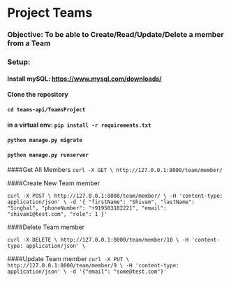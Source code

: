 # Project Teams
### **Objective**: To be able to Create/Read/Update/Delete a member from a Team


### Setup:
#### Install mySQL: https://www.mysql.com/downloads/ 
#### Clone the repository
#### `cd teams-api/TeamsProject`
#### in a virtual env: `pip install -r requirements.txt`
#### `python manage.py migrate`
#### `python manage.py runserver`

####Get All Members 
`curl -X GET \
  http://127.0.0.1:8000/team/member/`


####Create New Team member 

`curl -X POST \
  http://127.0.0.1:8000/team/member/ \
  -H 'content-type: application/json' \
  -d '{
            "firstName": "Shivam",
            "lastName": "Singhal",
            "phoneNumber": "+919503182221",
            "email": "shivam1@test.com",
            "role": 1
        }'`

####Delete Team member 

`curl -X DELETE \
  http://127.0.0.1:8000/team/member/10 \
  -H 'content-type: application/json' \`
  
####Update Team member
`curl -X PUT \
  http://127.0.0.1:8000/team/member/9 \
  -H 'content-type: application/json' \
  -d '{"email": "some@test.com"}'`